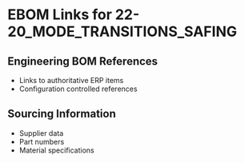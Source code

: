 # EBOM Links for 22-20_MODE_TRANSITIONS_SAFING

## Engineering BOM References
- Links to authoritative ERP items
- Configuration controlled references

## Sourcing Information
- Supplier data
- Part numbers
- Material specifications
